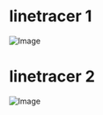 # linetracer 1
![Image](https://github.com/user-attachments/assets/d30c23f9-d200-4a26-a19d-2df974f80eb7)

# linetracer 2
![Image](https://github.com/user-attachments/assets/ab0d7188-d682-45a7-b8ae-8b76a0c53b6d)
